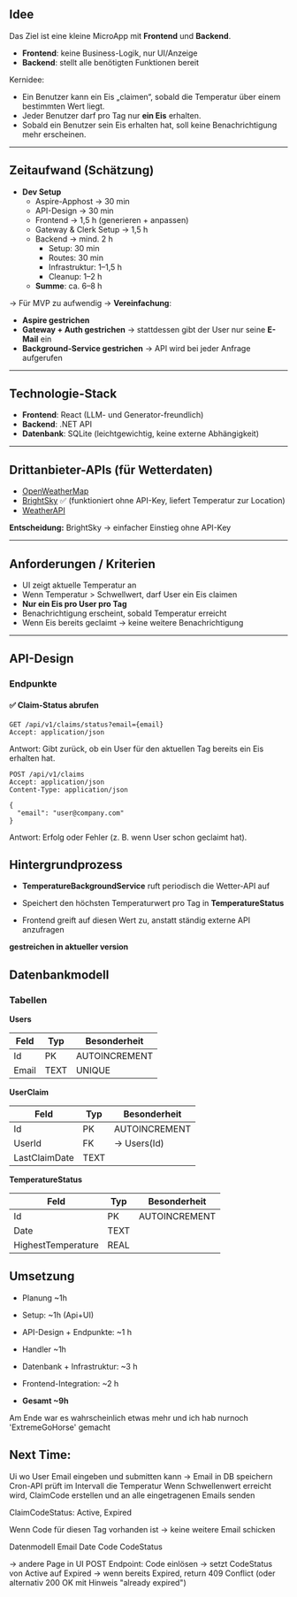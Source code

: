 
## Idee
Das Ziel ist eine kleine MicroApp mit **Frontend** und **Backend**.
- **Frontend**: keine Business-Logik, nur UI/Anzeige
- **Backend**: stellt alle benötigten Funktionen bereit

Kernidee:
- Ein Benutzer kann ein Eis „claimen“, sobald die Temperatur über einem bestimmten Wert liegt.
- Jeder Benutzer darf pro Tag nur **ein Eis** erhalten.
- Sobald ein Benutzer sein Eis erhalten hat, soll keine Benachrichtigung mehr erscheinen.

---

## Zeitaufwand (Schätzung)
- **Dev Setup**
    - Aspire-Apphost → 30 min
    - API-Design → 30 min
    - Frontend → 1,5 h (generieren + anpassen)
    - Gateway & Clerk Setup → 1,5 h
    - Backend → mind. 2 h
        - Setup: 30 min
        - Routes: 30 min
        - Infrastruktur: 1–1,5 h
        - Cleanup: 1–2 h
    - **Summe**: ca. 6–8 h

→ Für MVP zu aufwendig → **Vereinfachung**:
- **Aspire gestrichen**
- **Gateway + Auth gestrichen** → stattdessen gibt der User nur seine **E-Mail** ein
- **Background-Service gestrichen** → API wird bei jeder Anfrage aufgerufen

---

## Technologie-Stack
- **Frontend**: React (LLM- und Generator-freundlich)
- **Backend**: .NET API
- **Datenbank**: SQLite (leichtgewichtig, keine externe Abhängigkeit)

---

## Drittanbieter-APIs (für Wetterdaten)
- [OpenWeatherMap](https://openweathermap.org/api)
- [BrightSky](https://brightsky.dev/docs/#/) ✅ (funktioniert ohne API-Key, liefert Temperatur zur Location)
- [WeatherAPI](https://www.weatherapi.com/)

**Entscheidung:** BrightSky → einfacher Einstieg ohne API-Key

---

## Anforderungen / Kriterien
- UI zeigt aktuelle Temperatur an
- Wenn Temperatur > Schwellwert, darf User ein Eis claimen
- **Nur ein Eis pro User pro Tag**
- Benachrichtigung erscheint, sobald Temperatur erreicht
- Wenn Eis bereits geclaimt → keine weitere Benachrichtigung

---

## API-Design

### Endpunkte

#### ✅ Claim-Status abrufen
```http
GET /api/v1/claims/status?email={email}
Accept: application/json
```

Antwort: Gibt zurück, ob ein User für den aktuellen Tag bereits ein Eis erhalten hat.

```http
POST /api/v1/claims
Accept: application/json
Content-Type: application/json

{
  "email": "user@company.com"
}

```
Antwort: Erfolg oder Fehler (z. B. wenn User schon geclaimt hat).

## Hintergrundprozess

- **TemperatureBackgroundService** ruft periodisch die Wetter-API auf

- Speichert den höchsten Temperaturwert pro Tag in **TemperatureStatus**

- Frontend greift auf diesen Wert zu, anstatt ständig externe API anzufragen

**gestreichen in aktueller version**
## Datenbankmodell

### Tabellen

**Users**

|Feld|Typ|Besonderheit|
|---|---|---|
|Id|PK|AUTOINCREMENT|
|Email|TEXT|UNIQUE|
**UserClaim**

| Feld          | Typ  | Besonderheit  |
| ------------- | ---- | ------------- |
| Id            | PK   | AUTOINCREMENT |
| UserId        | FK   | → Users(Id)   |
| LastClaimDate | TEXT |               |
**TemperatureStatus**

| Feld               | Typ  | Besonderheit  |
| ------------------ | ---- | ------------- |
| Id                 | PK   | AUTOINCREMENT |
| Date               | TEXT |               |
| HighestTemperature | REAL |               |

## Umsetzung 

- Planung ~1h
- Setup: ~1h (Api+UI)
- API-Design + Endpunkte: ~1 h
- Handler ~1h
- Datenbank + Infrastruktur: ~3 h
- Frontend-Integration: ~2 h

- **Gesamt ~9h**

Am Ende war es wahrscheinlich etwas mehr und ich hab nurnoch 'ExtremeGoHorse' gemacht

## Next Time:
Ui wo User Email eingeben und submitten kann -> Email in DB speichern
Cron-API prüft im Intervall die Temperatur
Wenn Schwellenwert erreicht wird, ClaimCode erstellen und an alle eingetragenen Emails senden

ClaimCodeStatus: Active, Expired

Wenn Code für diesen Tag vorhanden ist -> keine weitere Email schicken

Datenmodell
Email
Date
Code
CodeStatus

-> andere Page in UI
POST Endpoint: Code einlösen
-> setzt CodeStatus von Active auf Expired
-> wenn bereits Expired, return 409 Conflict (oder alternativ 200 OK mit Hinweis "already expired")



